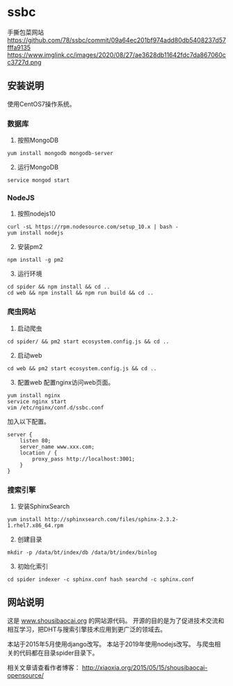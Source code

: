 # ssbc
手撕包菜网站
https://github.com/78/ssbc/commit/09a64ec201bf974add80db5408237d57fffa9135
https://www.imglink.cc/images/2020/08/27/ae3628db11642fdc7da867060cc3727d.png

## 安装说明

使用CentOS7操作系统。

### 数据库 ###
1. 按照MongoDB

```
yum install mongodb mongodb-server
```

2. 运行MongoDB

```
service mongod start
```

### NodeJS ###
1. 按照nodejs10

```
curl -sL https://rpm.nodesource.com/setup_10.x | bash -
yum install nodejs
```

2. 安装pm2

```
npm install -g pm2
```

3. 运行环境

```
cd spider && npm install && cd ..
cd web && npm install && npm run build && cd ..
```

### 爬虫网站 ###
1. 启动爬虫

```
cd spider/ && pm2 start ecosystem.config.js && cd ..
```

2. 启动web

```
cd web && pm2 start ecosystem.config.js && cd ..
```

3. 配置web
配置nginx访问web页面。

```
yum install nginx
service nginx start
vim /etc/nginx/conf.d/ssbc.conf
```

加入以下配置。

```
server {
    listen 80;
    server_name www.xxx.com;
    location / {
        proxy_pass http://localhost:3001;
    }
}
```


### 搜索引擎 ###
1. 安装SphinxSearch

```
yum install http://sphinxsearch.com/files/sphinx-2.3.2-1.rhel7.x86_64.rpm
```

2. 创建目录

```
mkdir -p /data/bt/index/db /data/bt/index/binlog
```

3. 初始化索引

``
cd spider
indexer -c sphinx.conf hash
searchd -c sphinx.conf
``


## 网站说明
这是 www.shousibaocai.org 的网站源代码。
开源的目的是为了促进技术交流和相互学习，把DHT与搜索引擎技术应用到更广泛的领域去。

本站于2015年5月使用django改写。
本站于2019年使用nodejs改写。
与爬虫相关的代码都在目录spider目录下。

相关文章请查看作者博客：
http://xiaoxia.org/2015/05/15/shousibaocai-opensource/

